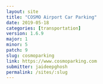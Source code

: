```yaml
---
layout: site
title: "COSMO Airport Car Parking"
date: 2019-05-18
categories: [transportation]
version: 1.6.9
major: 1
minor: 5
patch: 9
slug: cosmoparking
link: https://www.cosmoparking.com
submitter: jaideepghosh
permalink: /sites/:slug
---
```


